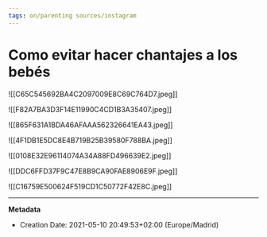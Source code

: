 ```yaml
---
tags: on/parenting sources/instagram
---
```

# Como evitar hacer chantajes a los bebés

![[C65C545692BA4C2097009E8C69C764D7.jpeg]]

![[F82A7BA3D3F14E11990C4CD1B3A35407.jpeg]]

![[865F631A1BDA46AFAAA562326641EA43.jpeg]]

![[4F1DB1E5DC8E4B719B25B39580F788BA.jpeg]]

![[0108E32E96114074A34A88FD496639E2.jpeg]]

![[DDC6FFD37F9C47E8B9CA90FAE8906E9F.jpeg]]

![[C16759E500624F519CD1C50772F42E8C.jpeg]]

---
**Metadata**
- Creation Date: 2021-05-10 20:49:53+02:00 (Europe/Madrid)